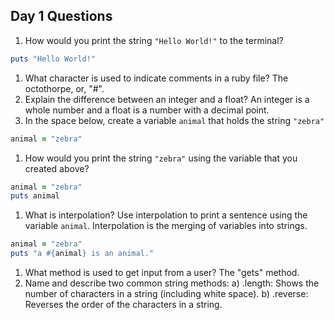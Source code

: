 ## Day 1 Questions

1. How would you print the string `"Hello World!"` to the terminal?
```ruby
puts "Hello World!"
```
1. What character is used to indicate comments in a ruby file?
The octothorpe, or, "#".
1. Explain the difference between an integer and a float?
An integer is a whole number and a float is a number with a decimal point.
1. In the space below, create a variable `animal` that holds the string `"zebra"`
```ruby
animal = "zebra"
```
1. How would you print the string `"zebra"` using the variable that you created above?
```ruby
animal = "zebra"
puts animal
```
1. What is interpolation? Use interpolation to print a sentence using the variable `animal`.
Interpolation is the merging of variables into strings.
```ruby
animal = "zebra"
puts "a #{animal} is an animal."
```
1. What method is used to get input from a user?
The "gets" method.
1. Name and describe two common string methods:
a) .length: Shows the number of characters in a string (including white space).
b) .reverse: Reverses the order of the characters in a string.
